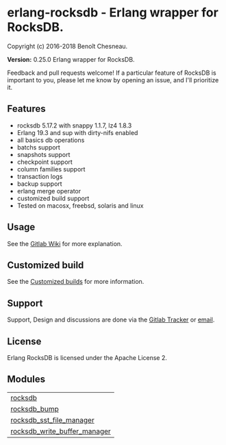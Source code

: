 

# erlang-rocksdb - Erlang wrapper for RocksDB. #

Copyright (c) 2016-2018 Benoît Chesneau.

__Version:__ 0.25.0 Erlang wrapper for RocksDB.

Feedback and pull requests welcome! If a particular feature of RocksDB is important to you, please let me know by opening an issue, and I'll prioritize it.

## Features

- rocksdb 5.17.2 with snappy 1.1.7, lz4 1.8.3
- Erlang 19.3 and sup with dirty-nifs enabled
- all basics db operations
- batchs support
- snapshots support
- checkpoint support
- column families support
- transaction logs
- backup support
- erlang merge operator
- customized build support
- Tested on macosx, freebsd, solaris and linux

## Usage

See the [Gitlab Wiki](https://gitlab.com/barrel-db/erlang-rocksdb/wikis/home) for more explanation.

## Customized build ##

See the <a href="customize_rocksdb_build.md" class="module">Customized builds</a> for more information.

## Support

Support, Design and discussions are done via the [Gitlab Tracker](https://gitlab.com/barrel-db/erlang-rocksdb/issues) or [email](mailto:incoming+barrel-db/erlang-rocksdb@gitlab.com).

## License

Erlang RocksDB is licensed under the Apache License 2.


## Modules ##


<table width="100%" border="0" summary="list of modules">
<tr><td><a href="rocksdb.md" class="module">rocksdb</a></td></tr>
<tr><td><a href="rocksdb_bump.md" class="module">rocksdb_bump</a></td></tr>
<tr><td><a href="rocksdb_sst_file_manager.md" class="module">rocksdb_sst_file_manager</a></td></tr>
<tr><td><a href="rocksdb_write_buffer_manager.md" class="module">rocksdb_write_buffer_manager</a></td></tr></table>

